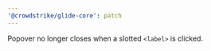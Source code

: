 ```yaml
---
'@crowdstrike/glide-core': patch
---
```


Popover no longer closes when a slotted `<label>` is clicked.
